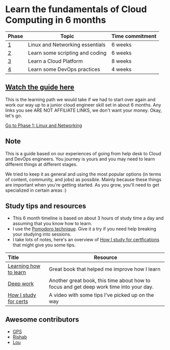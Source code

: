 # Learn the fundamentals of Cloud Computing in 6 months

| Phase | Topic                           | Time commitment |
|-------|---------------------------------|-------------------|
| [1](phase1/README.md)     | Linux and Networking essentials | 6 weeks           |
| [2](phase2/README.md)    | Learn some scripting and coding | 6 weeks           |
| [3](phase3/README.md)     | Learn a Cloud Platform          | 8 weeks           |
| [4](phase4/README.md)     | Learn some DevOps practices   | 4 weeks  



## [Watch the guide here](https://youtu.be/ts9vNsrJypE)

This is the learning path we would take if we had to start over again and work our way up to a junior cloud engineer skill set in about 6 months. Any links you see ARE NOT AFFILIATE LINKS, we don't want your money. Okay, let's go.

[Go to Phase 1: Linux and Networking](phase1/README.md)

## Note

This is a guide based on our experiences of going from help desk to Cloud and DevOps engineers. You journey is yours and you may need to learn different things at different stages.

We tried to keep it as general and using the most popular options (in terms of content, community, and jobs) as possible. Mainly because these things are important when you're getting started. As you grow, you'll need to get specialized in certain areas :)

## Study tips and resources

- This 6 month timeline is based on about 3 hours of study time a day and assuming that you know how to learn.
- I use the [Pomodoro technique](https://en.wikipedia.org/wiki/Pomodoro_Technique). Give it a try if you need help breaking your studying into sessions.
- I take lots of notes, here's an overview of [How I study for certfications](https://acloudguru.com/blog/engineering/from-student-to-engineer-how-to-study-smarter-for-cloud-cert) that might give you some tips.

 | Title                     | Resource                                                                                                                                               |
 | :------------------------ | ------------------------------------------------------------------------------------------------------------------------------------------------------ |
 | [Learning how to learn](https://barbaraoakley.com/books/learning-how-to-learn/)| Great book that helped me improve how I learn                                              |
 | [Deep work](https://www.calnewport.com/books/deep-work/)             | Another great book, this time about how to focus and get deep work time into your day. |
 | [How I study for certs](https://youtu.be/fpPCZqfOBJs)               | A video with some tips I've picked up on the way                                                                  |
## Awesome contributors

- [GPS](https://youtube.com/madebygps)
- [Rishab](https://www.youtube.com/channel/UCtLwBE6ZNXnQdQp5o36BUxA)
- [Lou](https://twitter.com/loujaybee)